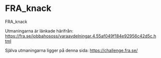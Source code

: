 # FRA_knack
FRA_knack

Utmaningarna är länkade härifrån: https://fra.se/jobbahososs/varaavdelningar.4.55af049f184e92956c42d5c.html

Själva utmaningarna ligger på denna sida: https://challenge.fra.se/
